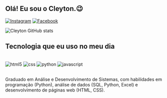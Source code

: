 ## Olá! Eu sou o Cleyton.😉

[![Instagram](https://img.shields.io/badge/Instagram-E4405F?style=for-the-badge&logo=instagram&logoColor=white)](https://www.instagram.com/cleytonxavier08/)
[![Facebook](https://img.shields.io/badge/Facebook-1877F2?style=for-the-badge&logo=facebook&logoColor=white)](https://www.facebook.com/cleyton.cicero.3)

![Cleyton GitHub stats](https://github-readme-stats.vercel.app/api?username=cleytoncx&show_icons=true&theme=tokyonight)

## Tecnologia que eu uso no meu dia

<div style="display: inline_block"><br/>
  <img align="center" alt="html5" src="https://img.shields.io/badge/HTML5-E34F26?style=for-the-badge&logo=html5&logoColor=white">
  <img align="center" alt="css" src="https://img.shields.io/badge/CSS3-1572B6?style=for-the-badge&logo=css3&logoColor=white">
  <img align="center" alt="python" src="https://img.shields.io/badge/Python-14354C?style=for-the-badge&logo=python&logoColor=white">
  <img align="center" alt="javascript" src="https://img.shields.io/badge/JavaScript-323330?style=for-the-badge&logo=javascript&logoColor=F7DF1E">
</div><br/>

Graduado em Análise e Desenvolvimento de Sistemas, com habilidades em
programação (Python), análise de dados (SQL, Python, Excel) e desenvolvimento
de páginas web (HTML, CSS).
